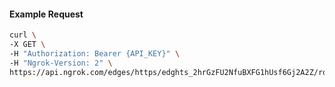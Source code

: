<!-- Code generated for API Clients. DO NOT EDIT. -->

#### Example Request

```bash
curl \
-X GET \
-H "Authorization: Bearer {API_KEY}" \
-H "Ngrok-Version: 2" \
https://api.ngrok.com/edges/https/edghts_2hrGzFU2NfuBXFG1hUsf6Gj2A2Z/routes/edghtsrt_2hrGzCNyA40bMvGS6G6DG3QeRUd/saml
```
